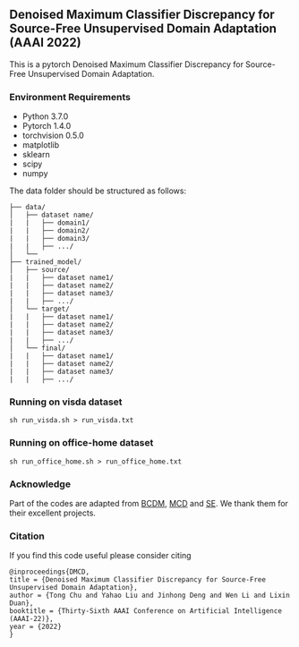 ## Denoised Maximum Classifier Discrepancy for Source-Free Unsupervised Domain Adaptation (AAAI 2022)

This is a pytorch Denoised Maximum Classifier Discrepancy for Source-Free Unsupervised Domain Adaptation.

### Environment Requirements
- Python 3.7.0
- Pytorch 1.4.0
- torchvision 0.5.0
- matplotlib
- sklearn
- scipy
- numpy

The data folder should be structured as follows:

```
├── data/
│   ├── dataset name/     
|   |   ├── domain1/
|   |   ├── domain2/
|   |   ├── domain3/
|   |   ├── .../
│   └── 
├── trained_model/
│   ├── source/     
|   |   ├── dataset name1/
|   |   ├── dataset name2/
|   |   ├── dataset name3/
|   |   ├── .../
│   └── target/
|   |   ├── dataset name1/
|   |   ├── dataset name2/
|   |   ├── dataset name3/
|   |   ├── .../
│   └── final/
|   |   ├── dataset name1/
|   |   ├── dataset name2/
|   |   ├── dataset name3/
|   |   ├── .../
```

### Running on visda dataset
```
sh run_visda.sh > run_visda.txt 
```

### Running on office-home dataset
```
sh run_office_home.sh > run_office_home.txt 
```

### Acknowledge
Part of the codes are adapted from [BCDM](https://github.com/BIT-DA/BCDM.git), [MCD](https://github.com/mil-tokyo/MCD_DA.git) and [SE](https://github.com/Britefury/self-ensemble-visual-domain-adapt.git). We thank them for their excellent projects.


### Citation
If you find this code useful please consider citing
```
@inproceedings{DMCD,
title = {Denoised Maximum Classifier Discrepancy for Source-Free Unsupervised Domain Adaptation},
author = {Tong Chu and Yahao Liu and Jinhong Deng and Wen Li and Lixin Duan},
booktitle = {Thirty-Sixth AAAI Conference on Artificial Intelligence (AAAI-22)},    
year = {2022}
}
```
